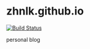 # zhnlk.github.io
[![Build Status](https://travis-ci.org/zhnlk/zhnlk.github.io.svg?branch=master)](https://travis-ci.org/zhnlk/zhnlk.github.io)

personal blog

